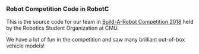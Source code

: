 ### Robot Competition Code in RobotC
This is the source code for our team in [Build-A-Robot Competition 2018](https://roboorg.ri.cmu.edu/build-robot-competition-2018/) held by the Robotics Student Organization at CMU.

We have a lot of fun in the competition and saw many brilliant out-of-box vehicle models!


